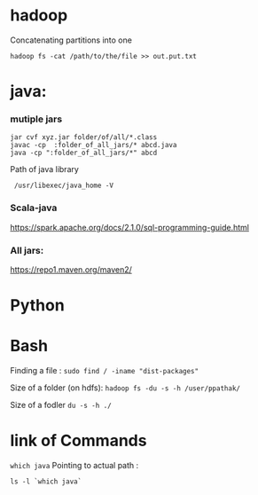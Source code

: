 # hadoop
Concatenating partitions into one
```
hadoop fs -cat /path/to/the/file >> out.put.txt
```

# java: 

### mutiple jars
```
jar cvf xyz.jar folder/of/all/*.class
javac -cp  :folder_of_all_jars/* abcd.java 
java -cp ":folder_of_all_jars/*" abcd

```

Path of java library 
```
 /usr/libexec/java_home -V
 ```
 
### Scala-java
https://spark.apache.org/docs/2.1.0/sql-programming-guide.html

### All jars:
https://repo1.maven.org/maven2/

# Python


# Bash
Finding a file : 
```sudo find / -iname "dist-packages"```

Size of a folder (on hdfs): 
```hadoop fs -du -s -h /user/ppathak/```

Size of a fodler 
```du -s -h ./```

# link of Commands 

```which java```
Pointing to actual path : 
```
ls -l `which java`
```
